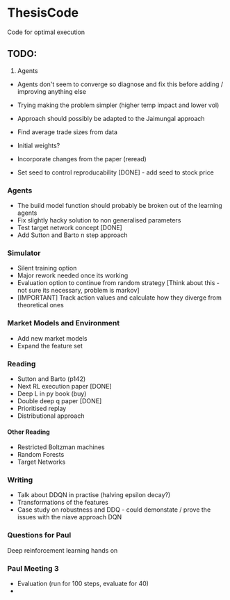 # ThesisCode
Code for optimal execution



## TODO:

1) Agents 
- Agents don't seem to converge so diagnose and fix this before adding / improving anything else
- Trying making the problem simpler (higher temp impact and lower vol)
- Approach should possibly be adapted to the Jaimungal approach

- Find average trade sizes from data
- Initial weights?
- Incorporate changes from the paper (reread)
- Set seed to control reproducability [DONE] - add seed to stock price

### Agents
- The build model function should probably be broken out of the learning agents
- Fix slightly hacky solution to non generalised parameters
- Test target network concept [DONE]
- Add Sutton and Barto n step approach

### Simulator
- Silent training option
- Major rework needed once its working
- Evaluation option to continue from random strategy [Think about this - not sure its necessary, problem is markov]
- [IMPORTANT] Track action values and calculate how they diverge from theoretical ones

### Market Models and Environment
- Add new market models
- Expand the feature set

### Reading
- Sutton and Barto (p142)
- Next RL execution paper [DONE]
- Deep L in py book (buy)
- Double deep q paper [DONE]
- Prioritised replay
- Distributional approach


#### Other Reading
- Restricted Boltzman machines
- Random Forests
- Target Networks

### Writing
- Talk about DDQN in practise (halving epsilon decay?)
- Transformations of the features
- Case study on robustness and DDQ - could demonstate / prove the issues with the niave approach DQN

### Questions for Paul


Deep reinforcement learning hands on

### Paul Meeting 3
- Evaluation (run for 100 steps, evaluate for 40)
- 


